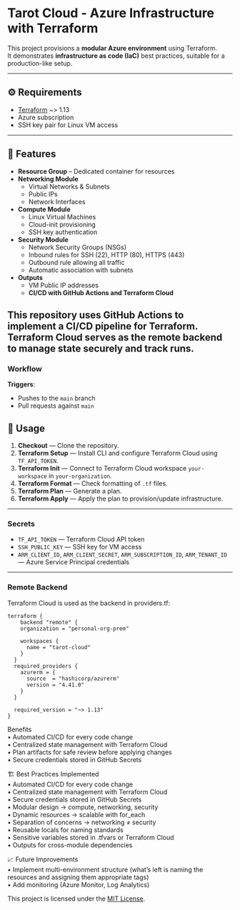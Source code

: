 # Tarot Cloud - Azure Infrastructure with Terraform

This project provisions a **modular Azure environment** using Terraform.  
It demonstrates **infrastructure as code (IaC)** best practices, suitable for a production-like setup.

---
## ⚙️ Requirements

- [Terraform](https://developer.hashicorp.com/terraform/downloads) ~> 1.13
- Azure subscription
- SSH key pair for Linux VM access

---
## 📌 Features

- **Resource Group** – Dedicated container for resources
- **Networking Module**
  - Virtual Networks & Subnets
  - Public IPs
  - Network Interfaces
- **Compute Module**
  - Linux Virtual Machines
  - Cloud-init provisioning
  - SSH key authentication
- **Security Module**
  - Network Security Groups (NSGs)
  - Inbound rules for SSH (22), HTTP (80), HTTPS (443)
  - Outbound rule allowing all traffic
  - Automatic association with subnets
- **Outputs**
  - VM Public IP addresses
  - **CI/CD with GitHub Actions and Terraform Cloud**
    
This repository uses **GitHub Actions** to implement a CI/CD pipeline for Terraform. <br>
**Terraform Cloud** serves as the remote backend to manage state securely and track runs.
---
### Workflow
**Triggers**:  
- Pushes to the `main` branch  
- Pull requests against `main`  

## 🚀 Usage
1. **Checkout** — Clone the repository.  
2. **Terraform Setup** — Install CLI and configure Terraform Cloud using `TF_API_TOKEN`.  
3. **Terraform Init** — Connect to Terraform Cloud workspace `your-workspace` in `your-organization`.  
4. **Terraform Format** — Check formatting of `.tf` files.  
5. **Terraform Plan** — Generate a plan. 
6. **Terraform Apply** — Apply the plan to provision/update infrastructure.

---

### Secrets

- `TF_API_TOKEN` — Terraform Cloud API token  
- `SSH_PUBLIC_KEY` — SSH key for VM access  
- `ARM_CLIENT_ID`, `ARM_CLIENT_SECRET`, `ARM_SUBSCRIPTION_ID`, `ARM_TENANT_ID` — Azure Service Principal credentials  

---

### Remote Backend

Terraform Cloud is used as the backend in providers.tf:

```hcl
terraform {
    backend "remote" {
    organization = "personal-org-prem"

    workspaces {
      name = "tarot-cloud"
    }
  }
  required_providers {
    azurerm = {
      source  = "hashicorp/azurerm"
      version = "4.41.0"
    }
  }

  required_version = "~> 1.13"
}
```

Benefits<br>
	• Automated CI/CD for every code change<br>
	• Centralized state management with Terraform Cloud<br>
	• Plan artifacts for safe review before applying changes<br>
	• Secure credentials stored in GitHub Secrets<br>

🏗 Best Practices Implemented<br>
	• Automated CI/CD for every code change<br>
	• Centralized state management with Terraform Cloud<br>
	• Secure credentials stored in GitHub Secrets<br>
	• Modular design → compute, networking, security<br>
	• Dynamic resources → scalable with for_each<br>
	• Separation of concerns → networking ≠ security<br>
	• Reusable locals for naming standards<br>
	• Sensitive variables stored in .tfvars or Terraform Cloud<br>
	• Outputs for cross-module dependencies<br>

📈 Future Improvements<br>
	• Implement multi-environment structure (what’s left is naming the resources and assigning them appropriate tags) <br>
	• Add monitoring (Azure Monitor, Log Analytics)<br>

This project is licensed under the [MIT License](./LICENSE).
